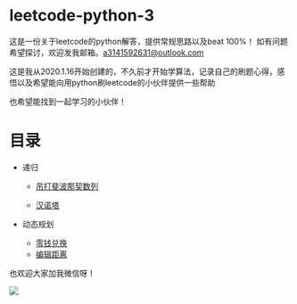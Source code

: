 # leetcode-python-3
这是一份关于leetcode的python解答，提供常规思路以及beat 100%！
如有问题希望探讨，欢迎发我邮箱。a3141592631@outlook.com

这是我从2020.1.16开始创建的，不久前才开始学算法，记录自己的刷题心得，感悟以及希望能向用python刷leetcode的小伙伴提供一些帮助

也希望能找到一起学习的小伙伴！



# 目录

* 递归
  * [吊打斐波那契数列](md/fibo.md)
  
  * [汉诺塔](md/hano.md)

* 动态规划
   * [零钱兑换](md/coin.md)
   * [编辑距离](md/dis.md)















































也欢迎大家加我微信呀！  

![](https://github.com/sherlcok314159/leetcode-python-3/blob/main/Images/vx.jpg)
